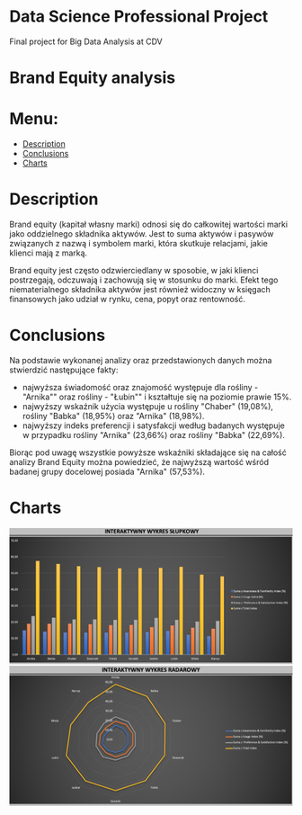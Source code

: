 # Data Science Professional Project
Final project for Big Data Analysis at CDV

# Brand Equity analysis


# Menu:
* [Description](https://github.com/adrianstodolski/Data_Science_Professional_Project#description)
* [Conclusions](https://github.com/adrianstodolski/Data_Science_Professional_Project#conclusions)
* [Charts](https://github.com/adrianstodolski/Data_Science_Professional_Project#charts)

# Description
Brand equity (kapitał własny marki) odnosi się do całkowitej wartości marki jako oddzielnego składnika aktywów. Jest to suma aktywów i pasywów związanych z nazwą i symbolem marki, która skutkuje relacjami, jakie klienci mają z marką.

Brand equity jest często odzwierciedlany w sposobie, w jaki klienci postrzegają, odczuwają i zachowują się w stosunku do marki. Efekt tego niematerialnego składnika aktywów jest również widoczny w księgach finansowych jako udział w rynku, cena, popyt oraz rentowność.


# Conclusions
Na podstawie wykonanej analizy oraz przedstawionych danych można stwierdzić następujące fakty:

* najwyższa świadomość oraz znajomość występuje dla rośliny - "Arnika"" oraz rośliny - "Łubin"" i kształtuje się na poziomie prawie 15%.
* najwyższy wskaźnik użycia występuje u rośliny "Chaber" (19,08%), rośliny "Babka" (18,95%) oraz "Arnika" (18,98%).
* najwyższy indeks preferencji i satysfakcji według badanych występuje w przypadku rośliny "Arnika" (23,66%) oraz rośliny "Babka" (22,69%).

Biorąc pod uwagę wszystkie powyższe wskaźniki składające się na całość analizy Brand Equity można powiedzieć, że najwyższą wartość wśród badanej grupy docelowej posiada "Arnika" (57,53%).

# Charts
![plot1](https://github.com/adrianstodolski/Data_Science_Professional_Project/blob/main/Analiza%20Brand%20Equity/slupki.png?raw=true)
![plot2](https://github.com/adrianstodolski/Data_Science_Professional_Project/blob/main/Analiza%20Brand%20Equity/radar.png?raw=true)


